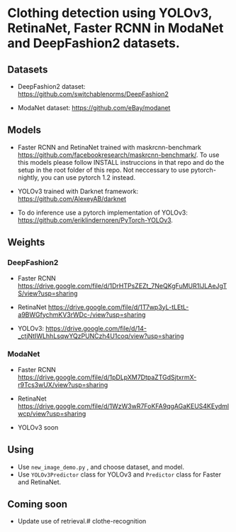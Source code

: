 # Clothing detection using YOLOv3, RetinaNet, Faster RCNN in ModaNet and DeepFashion2 datasets.

## Datasets

- DeepFashion2 dataset: https://github.com/switchablenorms/DeepFashion2 

- ModaNet dataset: https://github.com/eBay/modanet

## Models

- Faster RCNN and RetinaNet trained with maskrcnn-benchmark https://github.com/facebookresearch/maskrcnn-benchmark/. To use this models please follow INSTALL instruccions in that repo and do the setup in the root folder of this repo. Not neccessary to use pytorch-nightly, you can use pytorch 1.2 instead.

- YOLOv3 trained with Darknet framework: https://github.com/AlexeyAB/darknet

- To do inference use a pytorch implementation of YOLOv3: https://github.com/eriklindernoren/PyTorch-YOLOv3.


## Weights

### DeepFashion2

- Faster RCNN https://drive.google.com/file/d/1DrHTPsZEZt_7NeQKgFuMUR1lJLAeJgTS/view?usp=sharing

- RetinaNet https://drive.google.com/file/d/1T7wp3yL-tLEtL-a9BWGfychmKV3rWDc-/view?usp=sharing

- YOLOv3: https://drive.google.com/file/d/14-_ctjNtIWLhhLsqwYQzPUNCzh4U1coq/view?usp=sharing

### ModaNet

- Faster RCNN https://drive.google.com/file/d/1pDLpXM7DtpaZTGdSjtxrmX-r9Tcs3wUX/view?usp=sharing

- RetinaNet https://drive.google.com/file/d/1WzW3wR7FoKFA9qgAGaKEUS4KEydmlwcp/view?usp=sharing

- YOLOv3 soon


## Using

- Use <code>new_image_demo.py</code> , and choose dataset, and model. 
- Use <code>YOLOv3Predictor</code> class for YOLOv3 and <code>Predictor</code> class for Faster and RetinaNet.

## Coming soon

 - Update use of retrieval.# clothe-recognition
